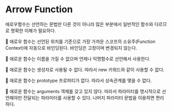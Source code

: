 # Arrow Function

애로우함수는 선언하는 문법만 다른 것이 아니라 많은 부분에서 일반적인 함수와 다르므로 명확한 이해가 필요하다. 

	애로우 함수는 선언된 위치를 기준으로 가장 가까운 스코프의 소유주(Function Context)에 자동으로 바인딩된다. 바인딩은 고정이며 변경되지 않는다. 

	애로운 함수는 이름을 가질 수 없으며 언제나 익명함수로 선언해서 사용한다.

	애로운 함수는 생성자로 사용될 수 없다. 따라서 new 키워드와 같이 사용할 수 없다.

	애로운 함수는 prototype 프로퍼티가 없다. 따라서 상속관계를 맺을 수 없다.

	애로운 함수는 arguments 객체를 갖고 있지 않다. 따라서 파라미터를 명시적으로 선언해야만 전달되는 파라미터를 사용할 수 있다. 나머지 파라미터 문법을 이용하면 편리하다.
